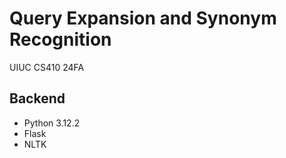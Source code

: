# Query Expansion and Synonym Recognition
UIUC CS410 24FA

## Backend
- Python 3.12.2
- Flask
- NLTK
